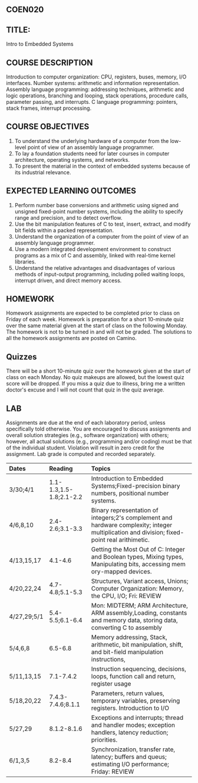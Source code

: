 ## COEN020

## TITLE:
Intro to Embedded Systems


## COURSE DESCRIPTION
Introduction to computer organization: CPU, registers, buses, memory, I/O interfaces. Number systems: arithmetic and information representation. Assembly language programming: addressing techniques, arithmetic and logic operations, branching and looping, stack operations, procedure calls, parameter passing, and interrupts. C language programming: pointers, stack frames, interrupt processing.


## COURSE OBJECTIVES
1. To understand the underlying hardware of a computer from the low-level point of view of an assembly language programmer.
2. To lay a foundation students need for later courses in computer architecture, operating systems, and networks.
3. To present the material in the context of embedded systems because of its industrial relevance.


## EXPECTED LEARNING OUTCOMES
1. Perform number base conversions and arithmetic using signed and unsigned fixed-point number systems, including the ability to specify range and precision, and to detect overflow.
2. Use the bit manipulation features of C to test, insert, extract, and modify bit fields within a packed representation.
3. Understand the organization of a computer from the point of view of an assembly language programmer.
4. Use a modern integrated development environment to construct programs as a mix of C and assembly, linked with real-time kernel libraries.
5. Understand the relative advantages and disadvantages of various methods of input-output programming, including polled waiting loops, interrupt driven, and direct memory access.


## HOMEWORK
Homework assignments are expected to be completed prior to class on Friday of each week. Homework is preparation for a short 10-minute quiz over the same material given at the start of class on the following Monday. The homework is not to be turned in and will not be graded. The solutions to all the homework assignments are posted on Camino.


## Quizzes
There will be a short 10-minute quiz over the homework given at the start of class on each Monday. No quiz makeups are allowed, but the lowest quiz score will be dropped. If you miss a quiz due to illness, bring me a written doctor's excuse and I will not count that quiz in the quiz average.


## LAB
Assignments are due at the end of each laboratory period, unless specifically told otherwise. You are encouraged to discuss assignments and overall solution strategies (e.g., software organization) with others; however, all actual solutions (e.g., programming and/or coding) must be that of the individual student. Violation will result in zero credit for the assignment. Lab grade is computed and recorded separately.

| Dates | Reading | Topics |
| :---- | :------ | :----- |
| 3/30;4/1 | 1.1-1.3,1.5-1.8;2.1-2.2 | Introduction to Embedded Systems;Fixed-precision binary numbers, positional number systems. |
| 4/6,8,10 | 2.4-2.6;3.1-3.3 | Binary representation of integers;2's complement and hardware complexity; integer multiplication and division; fixed-point real arithimetic. |
| 4/13,15,17 | 4.1-4.6 | Getting the Most Out of C: Integer and Boolean types, Mixing types, Manipulating bits, accessing mem ory-mapped devices. |
| 4/20,22,24 | 4.7-4.8;5.1-5.3 | Structures, Variant access, Unions; Computer Organization: Memory, the CPU, I/O; Fri: REVIEW |
| 4/27,29;5/1 | 5.4-5.5;6.1-6.4 | Mon: MIDTERM; ARM Architecture, ARM assembly,Loading, constants and memory data, storing data, converting C to assembly |
| 5/4,6,8 | 6.5-6.8 | Memory addressing, Stack, arithmetic, bit manipulation, shift, and bit-field manipulation instructions, |
| 5/11,13,15 | 7.1-7.4.2 | Instruction sequencing, decisions, loops, function call and return, register usage |
| 5/18,20,22 | 7.4.3-7.4.6;8.1.1 | Parameters, return values, temporary variables, preserving registers. Introduction to I/O |
| 5/27,29 | 8.1.2-8.1.6 | Exceptions and interrupts; thread and handler modes; exception handlers, latency reduction; priorities. |
| 6/1,3,5 | 8.2-8.4 | Synchronization, transfer rate, latency; buffers and queus; estimating I/O performance; Friday: REVIEW |
